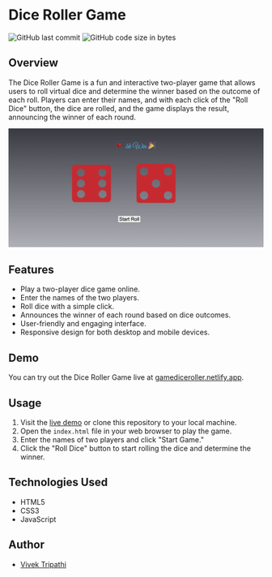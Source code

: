 # Dice Roller Game

![GitHub last commit](https://img.shields.io/github/last-commit/vivek-tripathi-9005/Dice-Game)
![GitHub code size in bytes](https://img.shields.io/github/languages/code-size/vivek-tripathi-9005/Dice-Game)

## Overview
The Dice Roller Game is a fun and interactive two-player game that allows users to roll virtual dice and determine the winner based on the outcome of each roll. Players can enter their names, and with each click of the "Roll Dice" button, the dice are rolled, and the game displays the result, announcing the winner of each round.

![Dice Roller Web APP](./website-preview.png)

## Features
- Play a two-player dice game online.
- Enter the names of the two players.
- Roll dice with a simple click.
- Announces the winner of each round based on dice outcomes.
- User-friendly and engaging interface.
- Responsive design for both desktop and mobile devices.

## Demo
You can try out the Dice Roller Game live at [gamediceroller.netlify.app](https://gamediceroller.netlify.app/).

## Usage
1. Visit the [live demo](https://gamediceroller.netlify.app/) or clone this repository to your local machine.
2. Open the `index.html` file in your web browser to play the game.
3. Enter the names of two players and click "Start Game."
4. Click the "Roll Dice" button to start rolling the dice and determine the winner.

## Technologies Used
- HTML5
- CSS3
- JavaScript

## Author
- [Vivek Tripathi](https://github.com/vivek-tripathi-9005)

